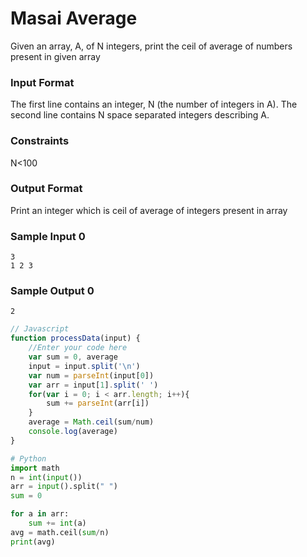 # Masai Average

Given an array, A, of N integers, print the ceil of average of numbers present in given array

### Input Format

The first line contains an integer, N (the number of integers in A). The second line contains N space separated integers describing A.

### Constraints

N<100

### Output Format

Print an integer which is ceil of average of integers present in array

### Sample Input 0

```
3
1 2 3
```

### Sample Output 0
```
2
```

```javascript
// Javascript
function processData(input) {
    //Enter your code here
    var sum = 0, average
    input = input.split('\n')
    var num = parseInt(input[0])
    var arr = input[1].split(' ')
    for(var i = 0; i < arr.length; i++){
        sum += parseInt(arr[i])
    }
    average = Math.ceil(sum/num)
    console.log(average)
} 
```

```python
# Python
import math
n = int(input())
arr = input().split(" ")
sum = 0

for a in arr:
    sum += int(a)
avg = math.ceil(sum/n)
print(avg)
```
